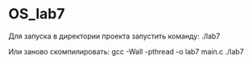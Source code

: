 # OS_lab7
Для запуска в директории проекта запустить команду:
./lab7 

Или заново скомпилировать:
gcc -Wall -pthread -o lab7 main.c 
./lab7 
